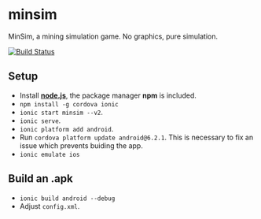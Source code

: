 # minsim
MinSim, a mining simulation game. No graphics, pure simulation.

[![Build Status](https://travis-ci.org/EightBitBoy/minsim.svg?branch=master)](https://travis-ci.org/EightBitBoy/minsim)

## Setup
* Install **[node.js](https://nodejs.org/)**, the package manager **npm** is included.
* `npm install -g cordova ionic`
* `ionic start minsim --v2`.
* `ionic serve`.
* `ionic platform add android`.
* Run `cordova platform update android@6.2.1`. This is necessary to fix an issue which prevents buiding the app.
* `ionic emulate ios`

## Build an .apk
* `ionic build android --debug`
* Adjust `config.xml`.
